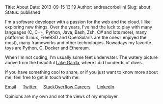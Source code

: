Title: About
Date: 2013-09-15 13:19
Author: andreacorbellini
Slug: about
Status: published

I'm a software developer with a passion for the web and the cloud. I like
exploring new things. Over the years, I've had the luck to play with many
languages (C, C++, Python, Java, Bash, Zsh, C# and lots more), many platforms
(Linux, FreeBSD and OpenSolaris are the ones I enjoyed the most), many
frameworks and other technologies. Nowadays my favorite toys are Python, C,
Docker and Ethereum.

When I'm not coding, I'm usually some feet underwater. The watery picture above
from the beautiful [Lake Garda](https://en.wikipedia.org/wiki/Lake_Garda),
where I did hunderds of dives.

If you have something cool to share, or if you just want to know more about me,
feel free to get in touch with me:

<span class="fa fa-envelope-o"></span> [Email](mailto:corbellini.andrea@gmail.com) &emsp;
<span class="fa fa-twitter"></span> [Twitter](https://twitter.com/andreacorbe) &emsp;
<span class="fa fa-stack-overflow"></span> [StackOverflow Careers](https://careers.stackoverflow.com/andreacorbellini) &emsp;
<span class="fa fa-linkedin-square"></span> [LinkedIn](https://linkedin.com/in/andreacorbellini)

Opinions are my own and not the views of my employer.

